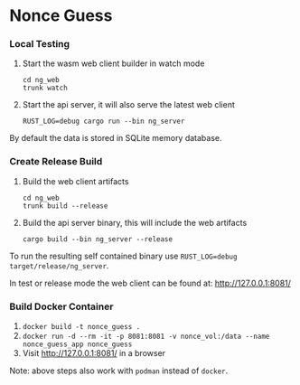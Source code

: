 # Nonce Guess

### Local Testing

1. Start the wasm web client builder in watch mode
   ```shell
   cd ng_web
   trunk watch
   ```

2. Start the api server, it will also serve the latest web client
   ```shell
   RUST_LOG=debug cargo run --bin ng_server
   ```
   
By default the data is stored in SQLite memory database. 
   
### Create Release Build

1. Build the web client artifacts
   ```shell
   cd ng_web
   trunk build --release
   ```

2. Build the api server binary, this will include the web artifacts
   ```shell
   cargo build --bin ng_server --release
   ```

To run the resulting self contained binary use `RUST_LOG=debug target/release/ng_server`.

In test or release mode the web client can be found at: http://127.0.0.1:8081/

### Build Docker Container

1. `docker build -t nonce_guess .`
2. `docker run -d --rm -it -p 8081:8081 -v nonce_vol:/data --name nonce_guess_app nonce_guess`
3. Visit http://127.0.0.1:8081/ in a browser

Note: above steps also work with `podman` instead of `docker`.

